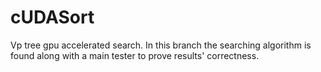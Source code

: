# cUDASort
Vp tree gpu accelerated search. In this branch the searching algorithm is found along with a main tester to prove results' correctness.

